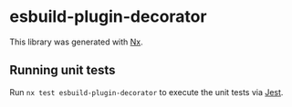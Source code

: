 # esbuild-plugin-decorator

This library was generated with [Nx](https://nx.dev).

## Running unit tests

Run `nx test esbuild-plugin-decorator` to execute the unit tests via [Jest](https://jestjs.io).

